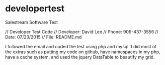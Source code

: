 # developertest
Salestream Software Test

// Developer Test Code
// Developer: David Lee
// Phone: 909-437-3556
// Date: 07/23/2015
// File: README.md

I followed the email and coded the test using php and mysql.
I did most of the extras such as putting my code on github, have namespaces in my php, have a cache system, and used the jquery DataTable to beautify my grid.

